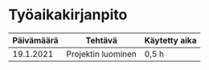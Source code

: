 # Työaikakirjanpito


Päivämäärä | Tehtävä | Käytetty aika
---------- | ------- | -------------
19.1.2021 | Projektin luominen | 0,5 h